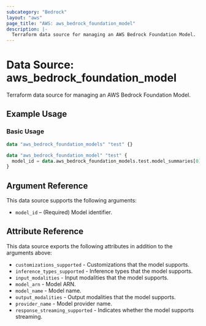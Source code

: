 ```yaml
---
subcategory: "Bedrock"
layout: "aws"
page_title: "AWS: aws_bedrock_foundation_model"
description: |-
  Terraform data source for managing an AWS Bedrock Foundation Model.
---
```


# Data Source: aws_bedrock_foundation_model

Terraform data source for managing an AWS Bedrock Foundation Model.

## Example Usage

### Basic Usage

```terraform
data "aws_bedrock_foundation_models" "test" {}

data "aws_bedrock_foundation_model" "test" {
  model_id = data.aws_bedrock_foundation_models.test.model_summaries[0].model_id
}
```

## Argument Reference

This data source supports the following arguments:

* `model_id` – (Required) Model identifier.

## Attribute Reference

This data source exports the following attributes in addition to the arguments above:

* `customizations_supported` - Customizations that the model supports.
* `inference_types_supported` - Inference types that the model supports.
* `input_modalities` - Input modalities that the model supports.
* `model_arn` - Model ARN.
* `model_name` - Model name.
* `output_modalities` - Output modalities that the model supports.
* `provider_name` - Model provider name.
* `response_streaming_supported` - Indicates whether the model supports streaming.
